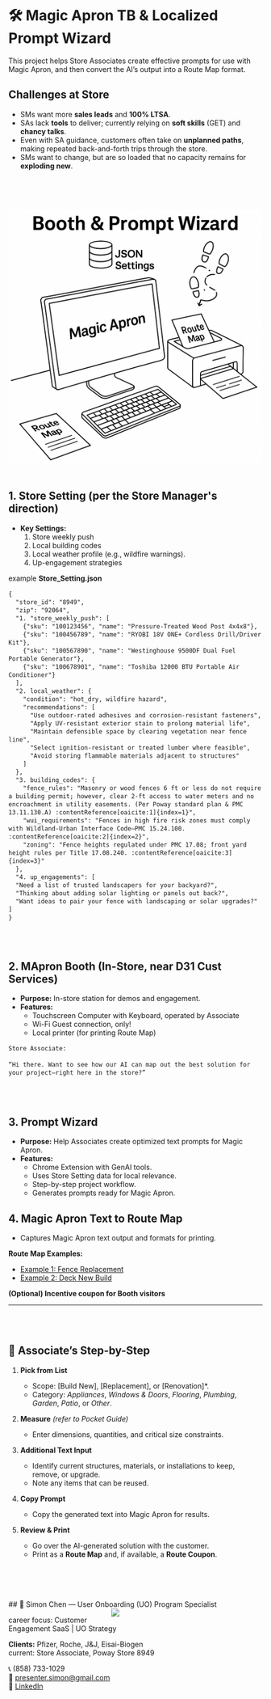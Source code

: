 # 🛠 Magic Apron TB & Localized Prompt Wizard

This project helps Store Associates create effective prompts for use with Magic Apron, and then convert the AI’s output into a Route Map format.

## Challenges at Store
- SMs want more **sales leads** and **100% LTSA**.
- SAs lack **tools** to deliver; currently relying on **soft skills** (GET) and **chancy talks**.
- Even with SA guidance, customers often take on **unplanned paths**, making repeated back-and-forth trips through the store.
- SMs want to change, but are so loaded that no capacity remains for **exploding new**.

<br>
<br>
<br>



![MApron Booth & Prompt Wizard](schematic_line_drawing.png)
<br>
<br>
## 1. Store Setting (per the Store Manager's direction)
- **Key Settings:**  
  1. Store weekly push  
  2. Local building codes  
  3. Local weather profile (e.g., wildfire warnings).  
  4. Up-engagement strategies
 
example **Store_Setting.json**
```
{
  "store_id": "8949",
  "zip": "92064",
  "1. "store_weekly_push": [
    {"sku": "100123456", "name": "Pressure-Treated Wood Post 4x4x8"},
    {"sku": "100456789", "name": "RYOBI 18V ONE+ Cordless Drill/Driver Kit"},
    {"sku": "100567890", "name": "Westinghouse 9500DF Dual Fuel Portable Generator"},
    {"sku": "100678901", "name": "Toshiba 12000 BTU Portable Air Conditioner"}
  ],
  "2. local_weather": {
    "condition": "hot_dry, wildfire hazard",
    "recommendations": [
      "Use outdoor-rated adhesives and corrosion-resistant fasteners",
      "Apply UV-resistant exterior stain to prolong material life",
      "Maintain defensible space by clearing vegetation near fence line",
      "Select ignition-resistant or treated lumber where feasible",
      "Avoid storing flammable materials adjacent to structures"
    ]
  },
  "3. building_codes": {
    "fence_rules": "Masonry or wood fences 6 ft or less do not require a building permit; however, clear 2-ft access to water meters and no encroachment in utility easements. (Per Poway standard plan & PMC 13.11.130.A) :contentReference[oaicite:1]{index=1}",
    "wui_requirements": "Fences in high fire risk zones must comply with Wildland-Urban Interface Code—PMC 15.24.100. :contentReference[oaicite:2]{index=2}",
    "zoning": "Fence heights regulated under PMC 17.08; front yard height rules per Title 17.08.240. :contentReference[oaicite:3]{index=3}"
  },
  "4. up_engagements": [
  "Need a list of trusted landscapers for your backyard?",
  "Thinking about adding solar lighting or panels out back?",
  "Want ideas to pair your fence with landscaping or solar upgrades?"
]
}

```

<br>
<br>

## 2. MApron Booth (In-Store, near D31 Cust Services)
- **Purpose:** In-store station for demos and engagement.  
- **Features:**  
  - Touchscreen Computer with Keyboard, operated by Associate
  - Wi-Fi Guest connection, only!
  - Local printer (for printing Route Map)

```
Store Associate: 

“Hi there. Want to see how our AI can map out the best solution for your project—right here in the store?”

```
<br>
<br>

## 3. Prompt Wizard
- **Purpose:** Help Associates create optimized text prompts for Magic Apron.  
- **Features:**  
  - Chrome Extension with GenAI tools.  
  - Uses Store Setting data for local relevance.  
  - Step-by-step project workflow.  
  - Generates prompts ready for Magic Apron.
  
## 4. Magic Apron Text to Route Map
  - Captures Magic Apron text output and formats for printing.

**Route Map Examples:**  
- [Example 1: Fence Replacement](RouteMap_FenceReplace.md)  
- [Example 2: Deck New Build](RouteMap_DeckBuild.md)

**(Optional) Incentive coupon for Booth visitors**

---
<br>
<br>

## 🧩 Associate’s Step-by-Step

1. **Pick from List**  
   - Scope: [Build New], [Replacement], or [Renovation]*.  
   - Category: *Appliances*, *Windows & Doors*, *Flooring*, *Plumbing*, *Garden*, *Patio*, or *Other*.  

2. **Measure** *(refer to Pocket Guide)*  
   - Enter dimensions, quantities, and critical size constraints.  

3. **Additional Text Input**  
   - Identify current structures, materials, or installations to keep, remove, or upgrade.  
   - Note any items that can be reused.  

4. **Copy Prompt**    
   - Copy the generated text into Magic Apron for results.  

5. **Review & Print**  
   - Go over the AI-generated solution with the customer.  
   - Print as a **Route Map** and, if available, a **Route Coupon**.

<br>
<br>
<br>
<br>
## 👤 Simon Chen — User Onboarding (UO) Program Specialist  
<img src="https://media.licdn.com/dms/image/v2/C5603AQH27wV2BY9YMA/profile-displayphoto-shrink_800_800/profile-displayphoto-shrink_800_800/0/1636338982903?e=1756339200&v=beta&t=ZMYnUHe4BygYpMFHdyjttsYB0ZEifyZQawYvj3raww0" width="300" align="right">

career focus: Customer Engagement SaaS | UO Strategy

**Clients:** Pfizer, Roche, J&J, Eisai-Biogen  
current: Store Associate, Poway Store 8949

📞 (858) 733-1029  
📧 presenter.simon@gmail.com  
🔗 [LinkedIn](https://www.linkedin.com/in/hsienchen/) 